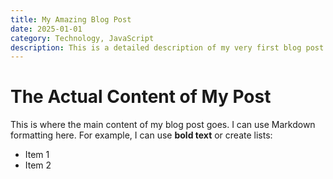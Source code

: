 ```yaml
---
title: My Amazing Blog Post
date: 2025-01-01
category: Technology, JavaScript
description: This is a detailed description of my very first blog post using frontmatter.
---
```


# The Actual Content of My Post

This is where the main content of my blog post goes.  I can use Markdown formatting here.  For example, I can use **bold text** or create lists:

* Item 1
* Item 2
